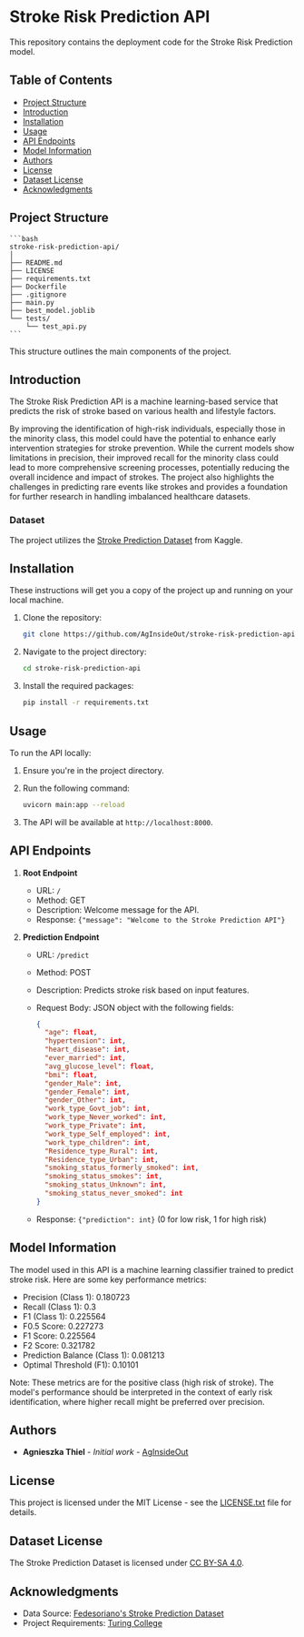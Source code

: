 # Stroke Risk Prediction API

This repository contains the deployment code for the Stroke Risk Prediction model.

## Table of Contents

- [Project Structure](#project-structure)
- [Introduction](#introduction)
- [Installation](#installation)
- [Usage](#usage)
- [API Endpoints](#api-endpoints)
- [Model Information](#model-information)
- [Authors](#authors)
- [License](#license)
- [Dataset License](#dataset-license)
- [Acknowledgments](#acknowledgments)

## Project Structure

    ```bash
    stroke-risk-prediction-api/
    │
    ├── README.md
    ├── LICENSE
    ├── requirements.txt
    ├── Dockerfile
    ├── .gitignore
    ├── main.py
    ├── best_model.joblib
    └── tests/
        └── test_api.py
    ```

This structure outlines the main components of the project.

## Introduction

The Stroke Risk Prediction API is a machine learning-based service that predicts the risk of stroke based on various health and lifestyle factors.

By improving the identification of high-risk individuals, especially those in the minority class, this model could have the potential to enhance early intervention strategies for stroke prevention. While the current models show limitations in precision, their improved recall for the minority class could lead to more comprehensive screening processes, potentially reducing the overall incidence and impact of strokes. The project also highlights the challenges in predicting rare events like strokes and provides a foundation for further research in handling imbalanced healthcare datasets.

### Dataset

The project utilizes the [Stroke Prediction Dataset](https://www.kaggle.com/datasets/fedesoriano/stroke-prediction-dataset) from Kaggle.

## Installation

These instructions will get you a copy of the project up and running on your local machine.

1. Clone the repository:

    ```bash
    git clone https://github.com/AgInsideOut/stroke-risk-prediction-api.git
    ```

2. Navigate to the project directory:

    ```bash
    cd stroke-risk-prediction-api
    ```

3. Install the required packages:

    ```bash
    pip install -r requirements.txt
    ```

## Usage

To run the API locally:

1. Ensure you're in the project directory.
2. Run the following command:

    ```bash
    uvicorn main:app --reload
    ```

3. The API will be available at `http://localhost:8000`.

## API Endpoints

1. **Root Endpoint**
   - URL: `/`
   - Method: GET
   - Description: Welcome message for the API.
   - Response: `{"message": "Welcome to the Stroke Prediction API"}`

2. **Prediction Endpoint**
   - URL: `/predict`
   - Method: POST
   - Description: Predicts stroke risk based on input features.
   - Request Body: JSON object with the following fields:

     ```json
     {
       "age": float,
       "hypertension": int,
       "heart_disease": int,
       "ever_married": int,
       "avg_glucose_level": float,
       "bmi": float,
       "gender_Male": int,
       "gender_Female": int,
       "gender_Other": int,
       "work_type_Govt_job": int,
       "work_type_Never_worked": int,
       "work_type_Private": int,
       "work_type_Self_employed": int,
       "work_type_children": int,
       "Residence_type_Rural": int,
       "Residence_type_Urban": int,
       "smoking_status_formerly_smoked": int,
       "smoking_status_smokes": int,
       "smoking_status_Unknown": int,
       "smoking_status_never_smoked": int
     }
     ```

   - Response: `{"prediction": int}` (0 for low risk, 1 for high risk)

## Model Information

The model used in this API is a machine learning classifier trained to predict stroke risk. Here are some key performance metrics:

- Precision (Class 1): 0.180723
- Recall (Class 1): 0.3
- F1 (Class 1): 0.225564
- F0.5 Score: 0.227273
- F1 Score: 0.225564
- F2 Score: 0.321782
- Prediction Balance (Class 1): 0.081213
- Optimal Threshold (F1): 0.10101

Note: These metrics are for the positive class (high risk of stroke). The model's performance should be interpreted in the context of early risk identification, where higher recall might be preferred over precision.

## Authors

- **Agnieszka Thiel** - *Initial work* - [AgInsideOut](https://github.com/AgInsideOut)

## License

This project is licensed under the MIT License - see the [LICENSE.txt](https://github.com/TuringCollegeSubmissions/athiel-DA.4.1/blob/master/LICENSE) file for details.

## Dataset License

The Stroke Prediction Dataset is licensed under [CC BY-SA 4.0](https://creativecommons.org/licenses/by-sa/4.0/).

## Acknowledgments

- Data Source: [Fedesoriano's Stroke Prediction Dataset](https://www.kaggle.com/datasets/fedesoriano/stroke-prediction-dataset)
- Project Requirements: [Turing College](https://github.com/TuringCollegeSubmissions)
